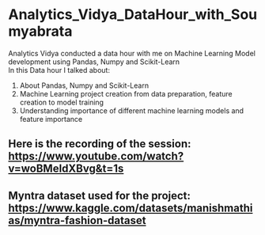 # Analytics_Vidya_DataHour_with_Soumyabrata
Analytics Vidya conducted a data hour with me on Machine Learning Model development using Pandas, Numpy and Scikit-Learn<br>
In this Data hour I talked about:<br>
1. About Pandas, Numpy and Scikit-Learn <br>
2. Machine Learning project creation from data preparation, feature creation to model training <br>
3. Understanding importance of different machine learning models and feature importance<br>

## Here is the recording of the session: https://www.youtube.com/watch?v=woBMeIdXBvg&t=1s
## Myntra dataset used for the project: https://www.kaggle.com/datasets/manishmathias/myntra-fashion-dataset
